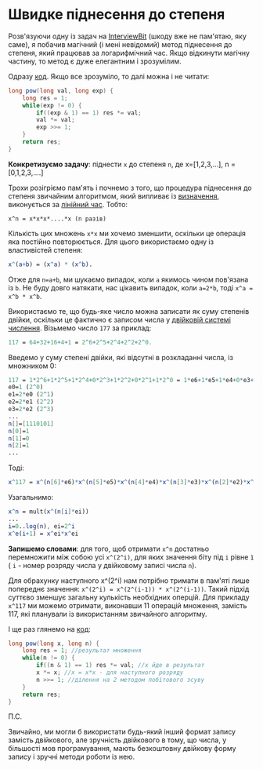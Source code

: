 # Швидке піднесення до степеня

Розв'язуючи одну із задач на [InterviewBit](https://www.interviewbit.com) (шкоду вже не пам'ятаю, яку саме),
я побачив магічний (і мені невідомий) метод піднесення до степеня, який працював
за логарифмічний час. Якщо відкинути магічну частину, то метод є дуже елегантним і зрозумілим.

Одразу [код](https://github.com/YaroslavHavrylovych/dsa/blob/development/algorithms/math/exponentiation_by_squaring/java/Exponentiation.java). Якщо все зрозуміло, то далі можна і не читати:

```java
long pow(long val, long exp) {
    long res = 1;
    while(exp != 0) {
        if((exp & 1) == 1) res *= val;
        val *= val;
        exp >>= 1;
    }
    return res;
}
```

**Конкретизуємо задачу**: піднести `x` до степеня `n`, де x=[1,2,3,...], n = [0,1,2,3,....]

Трохи розігріємо пам'ять і почнемо з того, що процедура піднесення до степеня звичайним алгоритмом, який випливає із 
[визначення](https://uk.wikipedia.org/wiki/%D0%9F%D1%96%D0%B4%D0%BD%D0%B5%D1%81%D0%B5%D0%BD%D0%BD%D1%8F_%D0%B4%D0%BE_%D1%81%D1%82%D0%B5%D0%BF%D0%B5%D0%BD%D1%8F),
виконується за [лінійний час](https://uk.wikipedia.org/wiki/%D0%A7%D0%B0%D1%81%D0%BE%D0%B2%D0%B0_%D1%81%D0%BA%D0%BB%D0%B0%D0%B4%D0%BD%D1%96%D1%81%D1%82%D1%8C_%D0%B0%D0%BB%D0%B3%D0%BE%D1%80%D0%B8%D1%82%D0%BC%D1%83#%D0%9B%D1%96%D0%BD%D1%96%D0%B9%D0%BD%D0%B8%D0%B9_%D1%87%D0%B0%D1%81).
Тобто:

```
x^n = x*x*x*....*x (n разів)
```

Кількість цих множень `x*x` ми хочемо зменшити, оскільки це операція яка постійно повторюється.
Для цього використаємо одну із властивістей степеня:

```mathematica
x^(a+b) = (x^a) * (x^b).
```

Отже для `n=a+b`, ми шукаємо випадок, коли `a` якимось чином пов'язана із `b`. Не буду довго натякати, нас цікавить випадок, коли `a=2*b`, тоді `x^a = x^b * x^b`.

Використаємо те, що будь-яке число можна записати як суму степенів двійки, оскільки це фактично є записом числа у 
[двійковій системі числення](https://uk.wikipedia.org/wiki/%D0%94%D0%B2%D1%96%D0%B9%D0%BA%D0%BE%D0%B2%D0%B0_%D1%81%D0%B8%D1%81%D1%82%D0%B5%D0%BC%D0%B0_%D1%87%D0%B8%D1%81%D0%BB%D0%B5%D0%BD%D0%BD%D1%8F). Візьмемо число `177` за приклад:

```mathematica
117 = 64+32+16+4+1 = 2^6+2^5+2^4+2^2+2^0. 
```

Введемо у суму степені двійки, які відсутні в розкладанні числа, із множником 0:

```mathematica
117 = 1*2^6+1*2^5+1*2^4+0*2^3+1*2^2+0*2^1+1*2^0 = 1*e6+1*e5+1*e4+0*e3+1*e2+0*e1+1*e0,
e0=1 (2^0)
e1=2*e0 (2^1)
e2=2*e1 (2^2)
e3=2*e2 (2^3)
...
n[]=[1110101]
n[0]=1
n[1]=0
n[2]=1
...
```

Тоді:

```mathematica
x^117 = x^(n[6]*e6)*x^(n[5]*e5)*x^(n[4]*e4)*x^(n[3]*e3)*x^(n[2]*e2)*x^(n[1]*e1)*x^(n[0]*e0)
```

Узагальнимо:

```mathematica
x^n = mult(x^(n[i]*ei)) 
...
i=0..log(n), ei=2^i
x^e(i+1) = x^ei*x^ei
```

**Запишемо словами**: для того, щоб отримати `x^n` достатньо перемножити між собою усі `x^(2^i)`, для яких значення біту під `i` рівне `1`  ( `i` - номер розряду числа у двійковому записі числа `n`).

Для обрахунку наступного x^(2^i) нам потрібно тримати в пам'яті лише попереднє значення: `x^(2^i) = x^(2^(i-1)) * x^(2^(i-1))`. Такий підхід суттєво зменшує загальну кулькість необхідних оперцій. Для прикладу `x^117` ми можемо отримати, виконавши 11 операцій множення, замість 117, які планували із використанням звичайного алгоритму.

І ще раз глянемо на [код](https://github.com/YaroslavHavrylovych/dsa/blob/development/algorithms/math/exponentiation_by_squaring/java/Exponentiation.java):

```java
long pow(long x, long n) {
    long res = 1; //результат множення
    while(n != 0) {
        if((n & 1) == 1) res *= val; //x йде в результат
        x *= x; //x = x*x - для наступного розряду
        n >>= 1; //ділення на 2 методом побітового зсуву
    }
    return res;
}
```

П.С.

Звичайно, ми могли б використати будь-який інший формат запису замість двійкового,
але зручність двійкового в тому, що числа, у більшості мов програмування, 
мають безкоштовну двійкову форму запису і зручні методи роботи із нею.